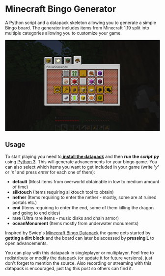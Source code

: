 # Minecraft Bingo Generator
A Python script and a datapack skeleton allowing you to generate a simple Bingo board. The generator includes items from Minecraft 1.19 split into multiple categories allowing you to customize your game.

![screenshot](screenshot.png)

## Usage
To start playing you need to[ **install the datapack**](https://www.planetminecraft.com/blog/how-to-download-and-install-minecraft-data-packs/) and then **run the** ***script.py*** using [Python 3](https://www.python.org/downloads/). This will generate advancements for your bingo game. You can also select which items you want to get included in your game (write '*y'* or '*n'* and press *enter* for each one of them):

* **default** (Most items from overworld obtainable in low to medium amount of time)
* **silktouch** (Items requiring silktouch tool to obtain)
* **nether** (Items requiring to enter the nether - mostly, some are at ruined portals etc.)
* **end** (Items requiring to enter the end, some of them killing the dragon and going to end cities)
* **rare** (Ultra rare items - music disks and chain armor)
* **oceanMonument** (Items mostly from underwater monuments)

Inspired by Swiep's [Minecraft Bingo Datapack](https://www.reddit.com/r/Minecraft/comments/f7iwat/hi_we_made_a_minecraft_bingo_datapack_for_115/) the game gets started by **getting a dirt block** and the board can later be accessed by **pressing L** to open advancements.

You can play with this datapack in singleplayer or multiplayer. Feel free to redistribute or modify the datapack (or update it for future versions), just don't forget to mention the source. Also recording or streaming with this datapack is encouraged, just tag this post so others can find it.
